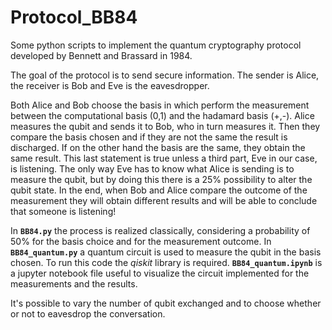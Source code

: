 # Protocol_BB84
Some python scripts to implement the quantum cryptography protocol developed by Bennett and Brassard in 1984.

The goal of the protocol is to send secure information. The sender is Alice, the receiver is Bob and Eve is the eavesdropper.

Both Alice and Bob choose the basis in which perform the measurement between the computational basis (0,1) and the hadamard basis (+,-). 
Alice measures the qubit and sends it to Bob, who in turn measures it.
Then they compare the basis chosen and if they are not the same the result is discharged. If on the other hand the basis are the same, they obtain the same result. This last statement is true unless a third part, Eve in our case, is listening. The only way Eve has to know what Alice is sending is to measure the qubit, but by doing this there is a 25% possibility to alter the qubit state. In the end, when Bob and Alice compare the outcome of the measurement they will obtain different results and will be able to conclude that someone is listening!

In **`BB84.py`** the process is realized classically, considering a probability of 50% for the basis choice and for the measurement outcome.
In **`BB84_quantum.py`** a quantum circuit is used to measure the qubit in the basis chosen. To run this code the *qiskit* library is required.
**`BB84_quantum.ipynb`** is a jupyter notebook file useful to visualize the circuit implemented for the measurements and the results.

It's possible to vary the number of qubit exchanged and to choose whether or not to eavesdrop the conversation.
